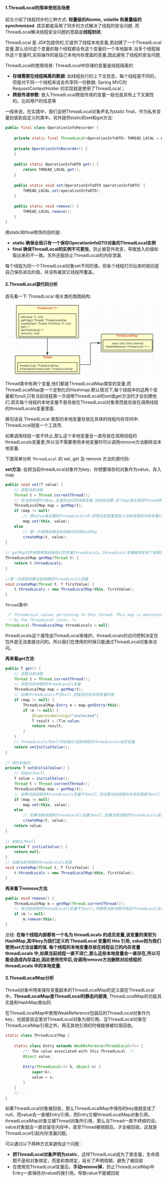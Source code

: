 #### 1.ThreadLocal的简单使用及场景

前文介绍了线程同步的三种方式: **轻量级的Atomic, volatile 和重量级的 synchronized**. 其实都是采用了同步的方式解决了线程的安全问题. 而ThreadLocal解决线程安全问题的思路是**线程封闭**.

ThreadLocal 是 JDK包提供的,它提供了线程本地变量,若创建了一个ThreadLocal 变量,那么访问这个变量的每个线程都会有这个变量的一个本地副本.当多个线程操作这个变量时,实际操作的是自己本地内存里面的变量,因此避免了线程的安全问题.

ThreadLocal的使用场景: ThreadLocal中存储的变量是线程隔离的

- **存储需要在线程隔离的数据**: 如线程执行的上下文信息，每个线程是不同的，但是对于同一个线程来说会共享同一份数据; Spring MVC的 RequestContextHolder 的实现就是使用了ThreadLocal；
- **跨层传递参数**: 放入ThreadLocal跨层传递的变量一般也是具有上下文属性的。比如用户的信息等

一般来说，在实践中，我们会把ThreadLocal对象声名为static final，作为私有变量封装到自定义的类中。另外提供static的set和get方法: 

```java
public final class OperationInfoRecorder {

    private static final ThreadLocal<OperationInfoDTO> THREAD_LOCAL = new ThreadLocal<>();

    private OperationInfoRecorder() {
    }

    public static OperationInfoDTO get() {
        return THREAD_LOCAL.get();
    }

    public static void set(OperationInfoDTO operationInfoDTO) {
        THREAD_LOCAL.set(operationInfoDTO);
    }

    public static void remove() {
        THREAD_LOCAL.remove();
    }
}
```

用static和final修饰的目的是:

- **static 确保全局只有一个保存OperationInfoDTO对象的ThreadLocal实例**
- **final 确保ThreadLocal的实例不可更改**。防止被意外改变，导致放入的值和取出来的不一致。另外还能防止ThreadLocal的内存泄漏.

每个线程为同一个ThreadLocal对象set不同的值，但各个线程打印出来的依旧是自己保存进去的值，并没有被其它线程所覆盖。

#### 2.ThreadLocal源代码分析

首先看一下 ThreadLocal 相关类的类图结构:

![run12](../../../media/pictures/run12.jpg)

Thread类中有两个变量,他们都是ThreadLocalMap类型的变量,而ThreadLocalMap是一个定制化的Hashmap.默认情况下,每个线程中的这两个变量都为null,只有当前线程第一次调用ThreadLocal的set或get方法时才会创建他们.其实每个线程的本地变量不是存放在ThreadLocal对象里而是存放在调用线程的threadLocals变量里面.

换句话说 ThreadLocal 类型的本地变量存放在具体的线程内存空间中. ThreadLocal就是一个工具壳. 

如果调用线程一直不终止,那么这个本地变量会一直存放在调用线程的threadLocals变量里,所以当不需要使用本地变量时可以调用remove方法删除该本地变量.

下面简单分析 `ThreadLocal` 的 set, get 及 remove 方法的源代码:

**set方法:** 会把当前threadLocal对象作为key，你想要保存的对象作为value，存入map

```java
public void set(T value) {
    // 获取当前线程
    Thread t = Thread.currentThread();
    // 将当前线程作为key,去查找对应的线程变量,找到则设置.这个map其实是和Thread绑定的
    ThreadLocalMap map = getMap(t);
    if (map != null)
        // 把value值设置到threadLocals中,即把当前变量值放入当前线程的内存变量threadLocals中
        map.set(this, value);
    else
        // 第一次调用创建当前线程对应的HashMap
        createMap(t, value);
}

// getMap的作用是获取线程自己的变量threadLocals,threadLocal变量被绑定到了线程的成员变量上
ThreadLocalMap getMap(Thread t) {
    return t.threadLocals;
}

//第一次调用创建当前线程的threadLocals变量
void createMap(Thread t, T firstValue) {
    t.threadLocals = new ThreadLocalMap(this, firstValue);
}
```

`Thread`类中:

```java
 /* ThreadLocal values pertaining to this thread. This map is maintained
  * by the ThreadLocal class. */
ThreadLocal.ThreadLocalMap threadLocals = null;
```

threadLocals这个属性由ThreadLocal来维护。threadLocals的访问控制决定在包外是无法直接访问的。所以我们在使用的时候只能通过ThreadLocal对象来访问。

**再来看get方法**: 

```java
public T get() {
    // 获取当前线程
    Thread t = Thread.currentThread();
    // 获取当前线程的threadLocals变量
    ThreadLocalMap map = getMap(t);
    // 如果threadLocals不为null,则返回对应本地变量的值
    if (map != null) {
        ThreadLocalMap.Entry e = map.getEntry(this);
        if (e != null) {
            @SuppressWarnings("unchecked")
            T result = (T)e.value;
            return result;
        }
    }
    // threadLocals为null则初始化当前线程的threadLocals成员变量
    return setInitialValue();
}

// 进行初始化
private T setInitialValue() {
    // 初始化为null
    T value = initialValue();
    Thread t = Thread.currentThread();
    ThreadLocalMap map = getMap(t);
    // 如果当前线程的threadLocals变量不为null,则设置当前线程的本地变量值为null
    if (map != null)
        map.set(this, value);
    else
        // 如果当前线程的threadLocals变量为null,创建当前线程的threadLocals变量
        createMap(t, value);
    return value;
}

// 初始化为null
protected T initialValue() {
    return null;
}
// 创建当前线程的threadLocals变量
void createMap(Thread t, T firstValue) {
    t.threadLocals = new ThreadLocalMap(this, firstValue);
}
```

**再来看下remove方法**:

```java
public void remove() {
    ThreadLocalMap m = getMap(Thread.currentThread());
    // 若当前线程的threadLocals变量不为null,则删除当前线程中指定ThreadLocal实例的本地变量
    if (m != null)
        m.remove(this);
}
```

总结: **在每个线程内部都有一个名为 threadLocals 的成员变量,该变量的类型为HashMap,其中key为我们定义的 ThreadLocal 变量的 this 引用, value则为我们使用set方法设置的值. 每个线程的本地变量存放在线程自己的内存变量 threadLocals 中,如果当前线程一直不消亡,那么这些本地变量会一直存在,所以可能会造成内存溢出,因此使用完毕后,会调用remove方法删除对应线程的 threadLocals 中的本地变量.**

#### 3.ThreadLocalMap分析

Thread对象中用来保存变量副本的ThreadLocalMap的定义就在ThreadLocal中。**ThreadLocalMap是ThreadLocal的静态内部类**, ThreadLocalMap的功能其实是和HashMap类似的. 

在ThreadLocalMap中使用WeakReference包装后的ThreadLocal对象作为key，也就是说这里对ThreadLocal对象为弱引用。当ThreadLocal对象在ThreadLocalMap引用之外，再无其他引用的时候能够被垃圾回收。

```java
static class ThreadLocalMap {

    static class Entry extends WeakReference<ThreadLocal<?>> {
        /** The value associated with this ThreadLocal. */
        Object value;

        Entry(ThreadLocal<?> k, Object v) {
            super(k);
            value = v;
        }
    }
    // ...
}    
```

如果ThreadLocal对象被回收，那么ThreadLocalMap中保存的key值就变成了null，而value会一直被Entry引用，而Entry又被threadLocalMap对象引用，threadLocalMap对象又被Thread对象所引用，那么当Thread一直不终结的话，value对象就会一直驻留在内存中，直至Thread被销毁后，才会被回收。这就是ThreadLocal引起内存泄漏问题。

可以通过以下两种方式来避免这个问题：

- **把ThreadLocal对象声明为static**，这样ThreadLocal成为了类变量，生命周期不是和对象绑定，而是和类绑定，延长了声明周期，避免了被回收
- 在使用完ThreadLocal变量后，**手动remove掉**，防止ThreadLocalMap中Entry一直保持对value的强引用。导致value不能被回收

